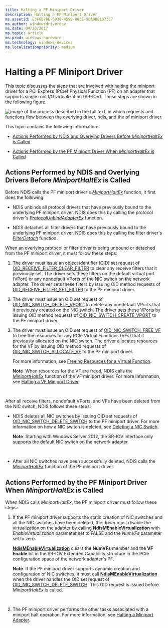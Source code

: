 ```yaml
---
title: Halting a PF Miniport Driver
description: Halting a PF Miniport Driver
ms.assetid: E3F6B78E-6938-459B-883E-5DA0BB1D73C7
ms.author: windowsdriverdev
ms.date: 04/20/2017
ms.topic: article
ms.prod: windows-hardware
ms.technology: windows-devices
ms.localizationpriority: medium
---
```


# Halting a PF Miniport Driver


This topic discusses the steps that are involved with halting the miniport driver for a PCI Express (PCIe) Physical Function (PF) on an adapter that supports single root I/O virtualization (SR-IOV). These steps are shown in the following figure.

![image of the process described in the full text, in which requests and functions flow between the overlying driver, ndis, and the pf miniport driver.](images/sriov-pf-halt.png)

This topic contains the following information:

-   [Actions Performed by NDIS and Overlying Drivers Before *MiniportHaltEx* is Called](#overlying-drivers)

-   [Actions Performed by the PF Miniport Driver When *MiniportHaltEx* is Called](#miniport-driver)

## Actions Performed by NDIS and Overlying Drivers Before *MiniportHaltEx* is Called


Before NDIS calls the PF miniport driver's [*MiniportHaltEx*](https://msdn.microsoft.com/library/windows/hardware/ff559388) function, it first does the following:

-   NDIS unbinds all protocol drivers that have previously bound to the underlying PF miniport driver. NDIS does this by calling the protocol driver's [*ProtocolUnbindAdapterEx*](https://msdn.microsoft.com/library/windows/hardware/ff570278) function.

-   NDIS detaches all filter drivers that have previously bound to the underlying PF miniport driver. NDIS does this by calling the filter driver's [*FilterDetach*](https://msdn.microsoft.com/library/windows/hardware/ff549918) function.

When an overlying protocol or filter driver is being unbound or detached from the PF miniport driver, it must follow these steps:

1.  The driver must issue an object identifier (OID) set request of [OID\_RECEIVE\_FILTER\_CLEAR\_FILTER](https://msdn.microsoft.com/library/windows/hardware/ff569785) to clear any receive filters that it previously set. The driver sets these filters on the default virtual port (VPort) or any nondefault VPorts of the NIC switch on the network adapter. The driver sets these filters by issuing OID method requests of [OID\_RECEIVE\_FILTER\_SET\_FILTER](https://msdn.microsoft.com/library/windows/hardware/ff569795) to the PF miniport driver.

2.  The driver must issue an OID set request of [OID\_NIC\_SWITCH\_DELETE\_VPORT](https://msdn.microsoft.com/library/windows/hardware/hh451818) to delete any nondefault VPorts that it previously created on the NIC switch. The driver sets these VPorts by issuing OID method requests of [OID\_NIC\_SWITCH\_CREATE\_VPORT](https://msdn.microsoft.com/library/windows/hardware/hh451816) to the PF miniport driver.

3.  The driver must issue an OID set request of [OID\_NIC\_SWITCH\_FREE\_VF](https://msdn.microsoft.com/library/windows/hardware/hh451822) to free the resources for any PCIe Virtual Functions (VFs) that it previously allocated on the NIC switch. The driver allocates resources for the VF by issuing OID method requests of [OID\_NIC\_SWITCH\_ALLOCATE\_VF](https://msdn.microsoft.com/library/windows/hardware/hh451814) to the PF miniport driver.

    For more information, see [Freeing Resources for a Virtual Function](freeing-resources-for-a-virtual-function.md).

    **Note**  When resources for the VF are freed, NDIS calls the [*MiniportHaltEx*](https://msdn.microsoft.com/library/windows/hardware/ff559388) function of the VF miniport driver. For more information, see [Halting a VF Miniport Driver](halting-a-vf-miniport-driver.md).

     

After all receive filters, nondefault VPorts, and VFs have been deleted from the NIC switch, NDIS follows these steps:

-   NDIS deletes all NIC switches by issuing OID set requests of [OID\_NIC\_SWITCH\_DELETE\_SWITCH](https://msdn.microsoft.com/library/windows/hardware/hh451817) to the PF miniport driver. For more information on how a NIC switch is deleted, see [Deleting a NIC Switch](deleting-a-nic-switch.md).

    **Note**  Starting with Windows Server 2012, the SR-IOV interface only supports the default NIC switch on the network adapter.

     

-   After all NIC switches have been successfully deleted, NDIS calls the [*MiniportHaltEx*](https://msdn.microsoft.com/library/windows/hardware/ff559388) function of the PF miniport driver.

## Actions Performed by the PF Miniport Driver When *MiniportHaltEx* is Called


When NDIS calls *MiniportHaltEx*, the PF miniport driver must follow these steps:

1.  If the PF miniport driver supports the static creation of NIC switches and all the NIC switches have been deleted, the driver must disable the virtualization on the adapter by calling [**NdisMEnableVirtualization**](https://msdn.microsoft.com/library/windows/hardware/hh451481) with *EnableVirtualization* parameter set to FALSE and the *NumVFs* parameter set to zero.

    [**NdisMEnableVirtualization**](https://msdn.microsoft.com/library/windows/hardware/hh451481) clears the **NumVFs** member and the **VF Enable** bit in the SR-IOV Extended Capability structure in the PCIe configuration space of the network adapter's PF.

    **Note**  If the PF miniport driver supports dynamic creation and configuration of NIC switches, it must call [**NdisMEnableVirtualization**](https://msdn.microsoft.com/library/windows/hardware/hh451481) when the driver handles the OID set request of [OID\_NIC\_SWITCH\_DELETE\_SWITCH](https://msdn.microsoft.com/library/windows/hardware/hh451817). This OID request is issued before *MiniportHaltEx* is called.

     

2.  The PF miniport driver performs the other tasks associated with a miniport halt operation. For more information, see [Halting a Miniport Adapter](halting-a-miniport-adapter.md).

 

 





